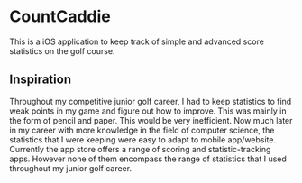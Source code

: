 # CountCaddie

This is a iOS application to keep track of simple and advanced score statistics on the golf course. 

## Inspiration

Throughout my competitive junior golf career, I had to keep statistics to find weak points in my game and figure out how to improve. This was mainly in the form of pencil and paper. This would be very inefficient. Now much later in my career with more knowledge in the field of computer science, the statistics that I were keeping were easy to adapt to mobile app/website. Currently the app store offers a range of scoring and statistic-tracking apps. However none of them encompass the range of statistics that I used throughout my junior golf career. 
